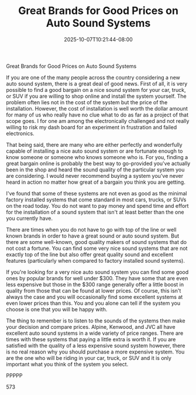 ﻿---
title: "Great Brands for Good Prices on Auto Sound Systems"
date: 2025-10-07T10:21:44-08:00
description: "Auto sound systems txt Tips for Web Success"
featured_image: "/images/Auto sound systems txt.jpg"
tags: ["Auto sound systems txt"]
---

Great Brands for Good Prices on Auto Sound Systems

If you are one of the many people across the country considering a new auto sound system, there is a great deal of good news. First of all, it is very possible to find a good bargain on a nice sound system for your car, truck, or SUV if you are willing to shop online and install the system yourself. The problem often lies not in the cost of the system but the price of the installation. However, the cost of installation is well worth the dollar amount for many of us who really have no clue what to do as far as a project of that scope goes. I for one am among the electronically challenged and not really willing to risk my dash board for an experiment in frustration and failed electronics.

That being said, there are many who are either perfectly and wonderfully capable of installing a nice auto sound system or are fortunate enough to know someone or someone who knows someone who is. For you, finding a great bargain online is probably the best way to go-provided you've actually been in the shop and heard the sound quality of the particular system you are considering. I would never recommend buying a system you've never heard in action no matter how great of a bargain you think you are getting. 

I've found that some of these systems are not even as good as the minimal factory installed systems that come standard in most cars, trucks, or SUVs on the road today. You do not want to pay money and spend time and effort for the installation of a sound system that isn't at least better than the one you currently have. 

There are times when you do not have to go with top of the line or well known brands in order to have a great sound or auto sound system. But there are some well-known, good quality makers of sound systems that do not cost a fortune. You can find some very nice sound systems that are not exactly top of the line but also offer great quality sound and excellent features (particularly when compared to factory installed sound systems). 

If you're looking for a very nice auto sound system you can find some good ones by popular brands for well under $300. They have some that are even less expensive but those in the $300 range generally offer a little boost in quality from those that can be found at lower prices. Of course, this isn't always the case and you will occasionally find some excellent systems at even lower prices than this. You and you alone can tell if the system you choose is one that you will be happy with.

The thing to remember is to listen to the sounds of the systems then make your decision and compare prices. Alpine, Kenwood, and JVC all have excellent auto sound systems in a wide variety of price ranges. There are times with these systems that paying a little extra is worth it. If you are satisfied with the quality of a less expensive sound system however, there is no real reason why you should purchase a more expensive system. You are the one who will be riding in your car, truck, or SUV and it is only important what you think of the system you select.

PPPPP

573

